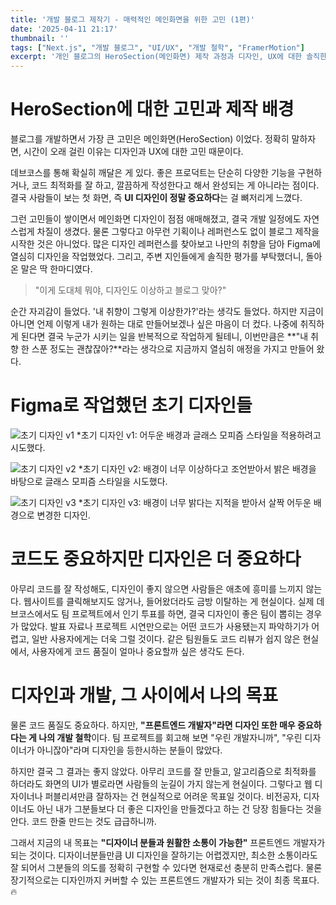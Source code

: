 ```yaml
---
title: '개발 블로그 제작기 - 매력적인 메인화면을 위한 고민 (1편)'
date: '2025-04-11 21:17'
thumbnail: ''
tags: ["Next.js", "개발 블로그", "UI/UX", "개발 철학", "FramerMotion"]
excerpt: '개인 블로그의 HeroSection(메인화면) 제작 과정과 디자인, UX에 대한 솔직한 고민을 담아봤어요!'
---
```


# HeroSection에 대한 고민과 제작 배경

블로그를 개발하면서 가장 큰 고민은 메인화면(HeroSection) 이었다. 정확히 말하자면, 시간이 오래 걸린 이유는 디자인과 UX에 대한 고민 때문이다.

데브코스를 통해 확실히 깨달은 게 있다. 좋은 프로덕트는 단순히 다양한 기능을 구현하거나, 코드 최적화를 잘 하고, 깔끔하게 작성한다고 해서 완성되는 게 아니라는 점이다. 결국 사람들이 보는 첫 화면, 즉 **UI 디자인이 정말 중요하다**는 걸 뼈저리게 느꼈다.

그런 고민들이 쌓이면서 메인화면 디자인이 점점 애매해졌고, 결국 개발 일정에도 자연스럽게 차질이 생겼다. 물론 그렇다고 아무런 기획이나 레퍼런스도 없이 블로그 제작을 시작한 것은 아니었다. 많은 디자인 레퍼런스를 찾아보고 나만의 취향을 담아 Figma에 열심히 디자인을 작업했었다. 그리고, 주변 지인들에게 솔직한 평가를 부탁했더니, 돌아온 말은 딱 한마디였다.

> "이게 도대체 뭐야, 디자인도 이상하고 블로그 맞아?"

순간 자괴감이 들었다. '내 취향이 그렇게 이상한가?'라는 생각도 들었다. 하지만 지금이 아니면 언제 이렇게 내가 원하는 대로 만들어보겠나 싶은 마음이 더 컸다. 나중에 취직하게 된다면 결국 누군가 시키는 일을 반복적으로 작업하게 될테니, 이번만큼은 **"내 취향 한 스푼 정도는 괜찮잖아?**라는 생각으로 지금까지 열심히 애정을 가지고 만들어 왔다.

# Figma로 작업했던 초기 디자인들

![초기 디자인 v1](/figma-초기디자인v1.svg)
*초기 디자인 v1: 어두운 배경과 글래스 모피즘 스타일을 적용하려고 시도했다.

![초기 디자인 v2](/figma-초기디자인v2.svg)
*초기 디자인 v2: 배경이 너무 이상하다고 조언받아서 밝은 배경을 바탕으로 글래스 모피즘 스타일을 시도했다.

![초기 디자인 v3](/figma-초기디자인v3.svg)
*초기 디자인 v3: 배경이 너무 밝다는 지적을 받아서 살짝 어두운 배경으로 변경한 디자인.

# 코드도 중요하지만 디자인은 더 중요하다

아무리 코드를 잘 작성해도, 디자인이 좋지 않으면 사람들은 애초에 흥미를 느끼지 않는다. 웹사이트를 클릭해보지도 않거나, 들어왔더라도 금방 이탈하는 게 현실이다. 실제 데브코스에서도 팀 프로젝트에서 인기 투표를 하면, 결국 디자인이 좋은 팀이 뽑히는 경우가 많았다. 발표 자료나 프로젝트 시연만으로는 어떤 코드가 사용됐는지 파악하기가 어렵고, 일반 사용자에게는 더욱 그럴 것이다. 같은 팀원들도 코드 리뷰가 쉽지 않은 현실에서, 사용자에게 코드 품질이 얼마나 중요할까 싶은 생각도 든다.

# 디자인과 개발, 그 사이에서 나의 목표

물론 코드 품질도 중요하다. 하지만, **"프론트엔드 개발자"라면 디자인 또한 매우 중요하다는 게 나의 개발 철학**이다. 팀 프로젝트를 회고해 보면 "우린 개발자니까", "우린 디자이너가 아니잖아"라며 디자인을 등한시하는 분들이 많았다.

하지만 결국 그 결과는 좋지 않았다. 아무리 코드를 잘 만들고, 알고리즘으로 최적화를 하더라도 화면의 UI가 별로라면 사람들의 눈길이 가지 않는게 현실이다. 그렇다고 웹 디자이너나 퍼블리셔만큼 잘하자는 건 현실적으로 어려운 목표일 것이다. 비전공자, 디자이너도 아닌 내가 그분들보다 더 좋은 디자인을 만들겠다고 하는 건 당장 힘들다는 것을 안다. 코드 한줄 만드는 것도 급급하니까.

그래서 지금의 내 목표는 **"디자이너 분들과 원활한 소통이 가능한"** 프론트엔드 개발자가 되는 것이다. 디자이너분들만큼 UI 디자인을 잘하기는 어렵겠지만, 최소한 소통이라도 잘 되어서 그분들의 의도를 정확히 구현할 수 있다면 현재로선 충분히 만족스럽다. 물론 장기적으로는 디자인까지 커버할 수 있는 프론트엔드 개발자가 되는 것이 최종 목표다. 🔥

